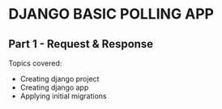 # DJANGO BASIC POLLING APP

## Part 1 - Request & Response
Topics covered:
- Creating django project
- Creating django app
- Applying initial migrations